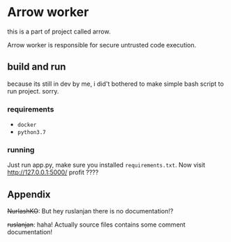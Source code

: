 # Arrow worker
this is a part of project called arrow.

Arrow worker is responsible for secure untrusted code
execution.

## build and run
because its still in dev by me,  i did't bothered to 
make simple bash script to run project. sorry. 
### requirements
* `docker`
* `python3.7`
### running
Just run app.py, make sure you installed 
`requirements.txt`. Now visit http://127.0.0.1:5000/
profit ????

## Appendix
~~NurlashKO~~: But hey ruslanjan there is no documentation!?

~~ruslanjan~~: haha! Actually source files contains some 
comment documentation!  